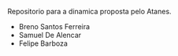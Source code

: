 Repositorio para a dinamica proposta pelo Atanes.

- Breno Santos Ferreira
- Samuel De Alencar
- Felipe Barboza


